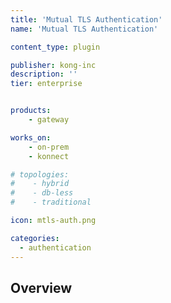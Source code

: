 ```yaml
---
title: 'Mutual TLS Authentication'
name: 'Mutual TLS Authentication'

content_type: plugin

publisher: kong-inc
description: ''
tier: enterprise


products:
    - gateway

works_on:
    - on-prem
    - konnect

# topologies:
#    - hybrid
#    - db-less
#    - traditional

icon: mtls-auth.png

categories:
  - authentication
---
```


## Overview
